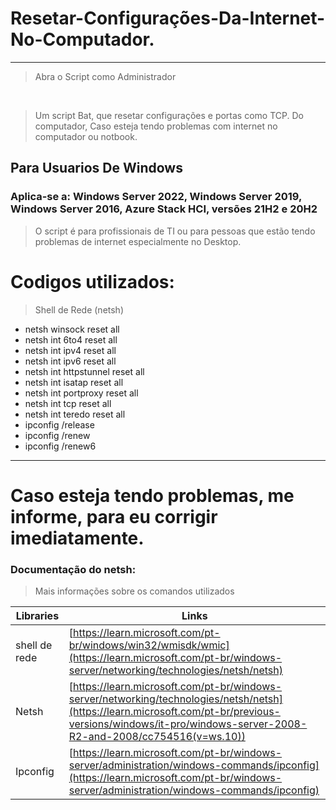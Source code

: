 # Resetar-Configurações-Da-Internet-No-Computador.
<hr>

> Abra o Script como Administrador
<br>

> Um script Bat, que resetar configurações e portas como TCP. Do computador, Caso esteja tendo problemas com internet no computador ou notbook.

## Para Usuarios De Windows 
### Aplica-se a: Windows Server 2022, Windows Server 2019, Windows Server 2016, Azure Stack HCI, versões 21H2 e 20H2

> O script é para profissionais de TI ou para pessoas que estão tendo problemas de internet especialmente no Desktop.

# Codigos utilizados:
> Shell de Rede (netsh)

<ul>
<li>netsh winsock reset all</li>
<li>netsh int 6to4 reset all</li>
<li>netsh int ipv4 reset all</li>
<li>netsh int ipv6 reset all</li>
<li>netsh int httpstunnel reset all</li>  
<li>netsh int isatap reset all</li>  
<li>netsh int portproxy reset all</li>  
<li>netsh int tcp reset all</li>  
<li>netsh int teredo reset all</li> 
<li>ipconfig /release</li>
<li>ipconfig /renew</li>
<li>ipconfig /renew6</li>
</ul>

<hr>

# Caso esteja tendo problemas, me informe, para eu corrigir imediatamente.

### Documentação do netsh:

> Mais informações sobre os comandos utilizados
>
| Libraries |  Links |
| ------ | ------ |
|  shell de rede|  [https://learn.microsoft.com/pt-br/windows/win32/wmisdk/wmic](https://learn.microsoft.com/pt-br/windows-server/networking/technologies/netsh/netsh)
|  Netsh | [https://learn.microsoft.com/pt-br/windows-server/networking/technologies/netsh/netsh](https://learn.microsoft.com/pt-br/previous-versions/windows/it-pro/windows-server-2008-R2-and-2008/cc754516(v=ws.10)) 
|  Ipconfig|  [https://learn.microsoft.com/pt-br/windows-server/administration/windows-commands/ipconfig](https://learn.microsoft.com/pt-br/windows-server/administration/windows-commands/ipconfig)

